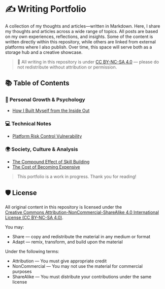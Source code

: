 # ✍️ Writing Portfolio

A collection of my thoughts and articles—written in Markdown.
Here, I share my thoughts and articles across a wide range of topics. All posts are based on my own experiences, reflections, and insights.
Some of the content is written directly within this repository, while others are linked from external platforms where I also publish. Over time, this space will serve both as a storage hub and a creative showcase. 

> 📌 All writing in this repository is under [CC BY-NC-SA 4.0](#-license) — please do not redistribute without attribution or permission.

## 📚 Table of Contents

### 🌱 Personal Growth & Psychology
- [How I Built Myself from the Inside Out](https://github.com/user-attachments/assets/011d1981-26f5-4300-9721-3b925327d652)

### 💻 Technical Notes 
- [Platform Risk Control Vulnerability](Platform-Risk-Control-Vulnerability.md)

### 🌍 Society, Culture & Analysis
- [The Compound Effect of Skill Building](The-Compound-Effect-of-Skill-Building.md)
- [The Cost of Becoming Expensive](The-Cost-of-Becoming-Expensive.md)

> This portfolio is a work in progress. Thank you for reading!

## 🛡️ License

All original content in this repository is licensed under the  
[Creative Commons Attribution-NonCommercial-ShareAlike 4.0 International License (CC BY-NC-SA 4.0)](https://creativecommons.org/licenses/by-nc-sa/4.0/).

You may:
- Share — copy and redistribute the material in any medium or format  
- Adapt — remix, transform, and build upon the material

Under the following terms:
- Attribution — You must give appropriate credit  
- NonCommercial — You may not use the material for commercial purposes  
- ShareAlike — You must distribute your contributions under the same license

